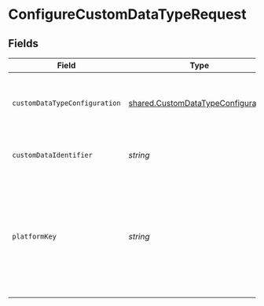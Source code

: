 # ConfigureCustomDataTypeRequest


## Fields

| Field                                                                                                                                                                                                                                                                                                                                                                                      | Type                                                                                                                                                                                                                                                                                                                                                                                       | Required                                                                                                                                                                                                                                                                                                                                                                                   | Description                                                                                                                                                                                                                                                                                                                                                                                | Example                                                                                                                                                                                                                                                                                                                                                                                    |
| ------------------------------------------------------------------------------------------------------------------------------------------------------------------------------------------------------------------------------------------------------------------------------------------------------------------------------------------------------------------------------------------ | ------------------------------------------------------------------------------------------------------------------------------------------------------------------------------------------------------------------------------------------------------------------------------------------------------------------------------------------------------------------------------------------ | ------------------------------------------------------------------------------------------------------------------------------------------------------------------------------------------------------------------------------------------------------------------------------------------------------------------------------------------------------------------------------------------ | ------------------------------------------------------------------------------------------------------------------------------------------------------------------------------------------------------------------------------------------------------------------------------------------------------------------------------------------------------------------------------------------ | ------------------------------------------------------------------------------------------------------------------------------------------------------------------------------------------------------------------------------------------------------------------------------------------------------------------------------------------------------------------------------------------ |
| `customDataTypeConfiguration`                                                                                                                                                                                                                                                                                                                                                              | [shared.CustomDataTypeConfiguration](../../../sdk/models/shared/customdatatypeconfiguration.md)                                                                                                                                                                                                                                                                                            | :heavy_minus_sign:                                                                                                                                                                                                                                                                                                                                                                         | Custom data type configuration for the specified platform.                                                                                                                                                                                                                                                                                                                                 | {"dataSource":"api/purchaseOrders?$filter=currencyCode eq 'NOK'","requiredData":{"currencyCode":"$[*].currencyCode","id":"$[*].id","number":"$[*].number","orderDate":"$[*].orderDate","totalAmountExcludingTax":"$[*].totalAmountExcludingTax","totalTaxAmount":"$[*].totalTaxAmount","vendorName":"$[*].number"},"keyBy":["$[*].id"],"sourceModifiedDate":["$[*].lastModifiedDateTime"]} |
| `customDataIdentifier`                                                                                                                                                                                                                                                                                                                                                                     | *string*                                                                                                                                                                                                                                                                                                                                                                                   | :heavy_check_mark:                                                                                                                                                                                                                                                                                                                                                                         | Unique identifier for a custom data type.                                                                                                                                                                                                                                                                                                                                                  | DynamicsPurchaseOrders                                                                                                                                                                                                                                                                                                                                                                     |
| `platformKey`                                                                                                                                                                                                                                                                                                                                                                              | *string*                                                                                                                                                                                                                                                                                                                                                                                   | :heavy_check_mark:                                                                                                                                                                                                                                                                                                                                                                         | A unique 4-letter key to represent a platform in each integration. View [accounting](https://docs.codat.io/integrations/accounting/overview#platform-keys), [banking](https://docs.codat.io/integrations/banking/overview#platform-keys), and [commerce](https://docs.codat.io/integrations/commerce/overview#platform-keys) platform keys.                                                | gbol                                                                                                                                                                                                                                                                                                                                                                                       |